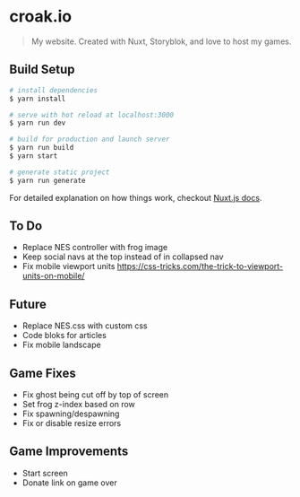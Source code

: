 # croak.io

> My website. Created with Nuxt, Storyblok, and love to host my games.

## Build Setup

``` bash
# install dependencies
$ yarn install

# serve with hot reload at localhost:3000
$ yarn run dev

# build for production and launch server
$ yarn run build
$ yarn start

# generate static project
$ yarn run generate
```

For detailed explanation on how things work, checkout [Nuxt.js docs](https://nuxtjs.org).

## To Do

* Replace NES controller with frog image
* Keep social navs at the top instead of in collapsed nav
* Fix mobile viewport units https://css-tricks.com/the-trick-to-viewport-units-on-mobile/

## Future

* Replace NES.css with custom css
* Code bloks for articles
* Fix mobile landscape

## Game Fixes

* Fix ghost being cut off by top of screen
* Set frog z-index based on row
* Fix spawning/despawning
* Fix or disable resize errors

## Game Improvements

* Start screen
* Donate link on game over